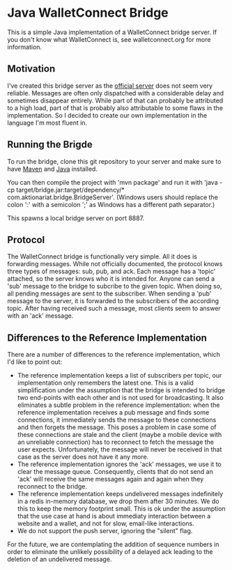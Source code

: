 # Java WalletConnect Bridge

This is a simple Java implementation of a WalletConnect bridge server. If you don't know what WalletConnect is, see walletconnect.org for more information.

## Motivation

I've created this bridge server as the [official server](bridge.walletconnect.org) does not seem very reliable. Messages are often only dispatched with a considerable delay and sometimes disappear entirely. While part of that can probably be attributed to a high load, part of that is probably also attributable to some flaws in the implementation. So I decided to create our own implementation in the language I'm most fluent in.

## Running the Brigde

To run the bridge, clone this git repository to your server and make sure to have [Maven](https://maven.apache.org/) and [Java](https://openjdk.java.net/install/) installed.

You can then compile the project with 'mvn package' and run it with 'java -cp target/bridge.jar:target/dependency/* com.aktionariat.bridge.BridgeServer'. (Windows users should replace the colon ':' with a semicolon ';' as Windows has a different path separator.)

This spawns a local bridge server on port 8887.

## Protocol

The WalletConnect bridge is functionally very simple. All it does is forwarding messages. While not officially documented, the protocol knows three types of messages: sub, pub, and ack. Each message has a 'topic' attached, so the server knows who it is intended for. Anyone can send a 'sub' message to the bridge to subcribe to the given topic. When doing so, all pending messages are sent to the subscriber. When sending a 'pub' message to the server, it is forwarded to the subscribers of the according topic. After having received such a message, most clients seem to answer with an 'ack' message.

## Differences to the Reference Implementation

There are a number of differences to the reference implementation, which I'd like to point out:

* The reference implementation keeps a list of subscribers per topic, our implementation only remembers the latest one. This is a valid simplification under the assumption that the bridge is intended to bridge two end-points with each other and is not used for broadcasting. It also eliminates a subtle problem in the reference implementation: when the reference implementation receives a pub message and finds some connections, it immediately sends the message to these connections and then forgets the message. This poses a problem in case some of these connections are stale and the client (maybe a mobile device with an unreliable connection) has to reconnect to fetch the message the user expects. Unfortunately, the message will never be received in that case as the server does not have it any more.
* The reference implementation ignores the 'ack' messages, we use it to clear the message queue. Consequently, clients that do not send an 'ack' will receive the same messages again and again when they reconnect to the bridge.
* The reference implementation keeps undelivered messages indefinitely in a redis in-memory database, we drop them after 30 minutes. We do this to keep the memory footprint small. This is ok under the assumption that the use case at hand is about immediaty interaction between a website and a wallet, and not for slow, email-like interactions.
* We do not support the push server, ignoring the "silent" flag.

For the future, we are contemplating the addition of sequence numbers in order to eliminate the unlikely possibility of a delayed ack leading to the deletion of an undelivered message.


